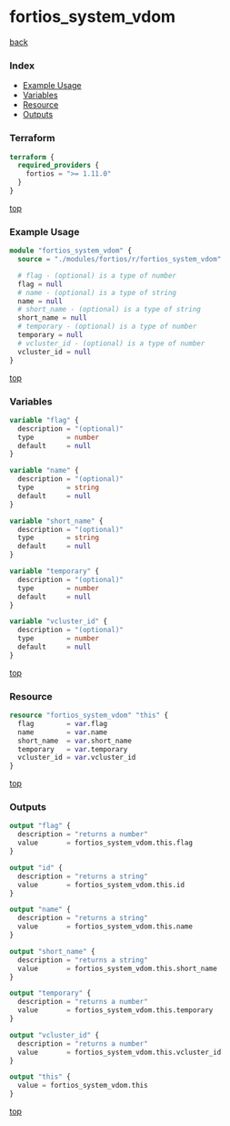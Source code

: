 # fortios_system_vdom

[back](../fortios.md)

### Index

- [Example Usage](#example-usage)
- [Variables](#variables)
- [Resource](#resource)
- [Outputs](#outputs)

### Terraform

```terraform
terraform {
  required_providers {
    fortios = ">= 1.11.0"
  }
}
```

[top](#index)

### Example Usage

```terraform
module "fortios_system_vdom" {
  source = "./modules/fortios/r/fortios_system_vdom"

  # flag - (optional) is a type of number
  flag = null
  # name - (optional) is a type of string
  name = null
  # short_name - (optional) is a type of string
  short_name = null
  # temporary - (optional) is a type of number
  temporary = null
  # vcluster_id - (optional) is a type of number
  vcluster_id = null
}
```

[top](#index)

### Variables

```terraform
variable "flag" {
  description = "(optional)"
  type        = number
  default     = null
}

variable "name" {
  description = "(optional)"
  type        = string
  default     = null
}

variable "short_name" {
  description = "(optional)"
  type        = string
  default     = null
}

variable "temporary" {
  description = "(optional)"
  type        = number
  default     = null
}

variable "vcluster_id" {
  description = "(optional)"
  type        = number
  default     = null
}
```

[top](#index)

### Resource

```terraform
resource "fortios_system_vdom" "this" {
  flag        = var.flag
  name        = var.name
  short_name  = var.short_name
  temporary   = var.temporary
  vcluster_id = var.vcluster_id
}
```

[top](#index)

### Outputs

```terraform
output "flag" {
  description = "returns a number"
  value       = fortios_system_vdom.this.flag
}

output "id" {
  description = "returns a string"
  value       = fortios_system_vdom.this.id
}

output "name" {
  description = "returns a string"
  value       = fortios_system_vdom.this.name
}

output "short_name" {
  description = "returns a string"
  value       = fortios_system_vdom.this.short_name
}

output "temporary" {
  description = "returns a number"
  value       = fortios_system_vdom.this.temporary
}

output "vcluster_id" {
  description = "returns a number"
  value       = fortios_system_vdom.this.vcluster_id
}

output "this" {
  value = fortios_system_vdom.this
}
```

[top](#index)